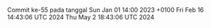 Commit ke-55 pada tanggal Sun Jan 01 14:00 2023 +0100
Fri Feb 16 14:43:06 UTC 2024
Thu May  2 18:43:06 UTC 2024
